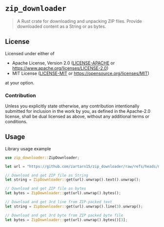 # `zip_downloader`

> A Rust crate for downloading and unpacking ZIP files.
> Provide downloaded content as a String or as bytes.

## License

Licensed under either of

- Apache License, Version 2.0 ([LICENSE-APACHE](LICENSE-APACHE) or
  https://www.apache.org/licenses/LICENSE-2.0)
- MIT License ([LICENSE-MIT](LICENSE-MIT) or https://opensource.org/licenses/MIT)

at your option.

### Contribution

Unless you explicitly state otherwise, any contribution intentionally submitted
for inclusion in the work by you, as defined in the Apache-2.0 license, shall be
dual licensed as above, without any additional terms or conditions.

## Usage

Library usage example

```rust
use zip_downloader::ZipDownloader;

let url = "https://github.com/zartarn15/zip_downloader/raw/refs/heads/master/tests/data/text.zip";

// Download and get ZIP file as String
let string = ZipDownloader::get(url).unwrap().text().unwrap();

// Download and get ZIP file as bytes
let bytes = ZipDownloader::get(url).unwrap().bytes();

// Download and get 3rd line from ZIP-packed text
let string = ZipDownloader::get(url).unwrap().line(3).unwrap();

// Download and get 3rd byte from ZIP packed byte file
let bytes = ZipDownloader::get(url).unwrap().bytes()[3];
```
